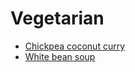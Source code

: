 # Vegetarian

- [Chickpea coconut curry](../recipes/chickpea-coconut-curry.md)
- [White bean soup](../recipes/white-bean-soup.md)
